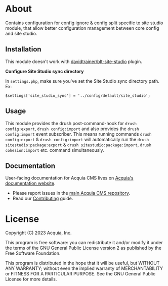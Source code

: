 # About

Contains configuration for config ignore & config split specific to site
studio module, that allow better configuration management between core config
and site studio.

## Installation

This module doesn't work with
[davidtrainer/blt-site-studio](https://github.com/davidtrainer/blt-site-studio)
plugin.

**Configure Site Studio sync directory**

In `settings.php`, make sure you've set the Site Studio sync directory path. Ex:
```
$settings['site_studio_sync'] = '../config/default/site_studio';
```

## Usage

This module provides the drush post-command-hook for `drush config:export`,
`drush config:import` and also provides the `drush config:import`
event subscriber.
This means running commands `drush config:export` & `drush config:import`
will automatically run the `drush sitestudio:package:export` &
`drush sitestudio:package:import`, `drush cohesion:import`
etc. command simultaneously.

## Documentation

User-facing documentation for Acquia CMS lives on
[Acquia's documentation website](https://docs.acquia.com).
* Please report issues in the [main Acquia CMS repository](https://github.com/acquia/acquia_cms).
* Read our [Contributing](/CONTRIBUTING.md) guide.

# License

Copyright (C) 2023 Acquia, Inc.

This program is free software: you can redistribute it and/or modify it under
the terms of the GNU General Public License version 2 as published by the
Free Software Foundation.

This program is distributed in the hope that it will be useful, but
WITHOUT ANY WARRANTY; without even the implied warranty of
MERCHANTABILITY or FITNESS FOR A PARTICULAR PURPOSE.
See the GNU General Public License for more details.
